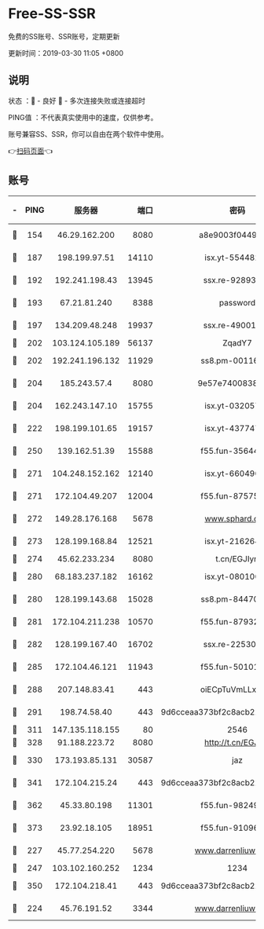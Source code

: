 # Free-SS-SSR

免费的SS账号、SSR账号，定期更新

更新时间：2019-03-30 11:05 +0800

## 说明

状态     ：🙂 - 良好 🙁 - 多次连接失败或连接超时

PING值   ：不代表真实使用中的速度，仅供参考。

账号兼容SS、SSR，你可以自由在两个软件中使用。

👉[扫码页面](https://liesauer.github.io/Free-SS-SSR/)👈

## 账号

|-|PING|服务器|端口|密码|加密方式|区域|
|:----:|:----:|:-----:|-----:|:----:|:----:|:----:|
|🙂|154|46.29.162.200|8080|a8e9003f0449cea5|chacha20-ietf|RU|
|🙂|187|198.199.97.51|14110|isx.yt-55448216|aes-256-cfb|US|
|🙂|192|192.241.198.43|13945|ssx.re-92893313|aes-256-cfb|US|
|🙂|193|67.21.81.240|8388|password|aes-256-cfb|US|
|🙂|197|134.209.48.248|19937|ssx.re-49001523|aes-256-cfb|US|
|🙂|202|103.124.105.189|56137|ZqadY7|chacha20|US|
|🙂|202|192.241.196.132|11929|ss8.pm-00116909|aes-256-cfb|US|
|🙂|204|185.243.57.4|8080|9e57e7400838a01e|chacha20-ietf|US|
|🙂|204|162.243.147.10|15755|isx.yt-03205725|aes-256-cfb|US|
|🙂|222|198.199.101.65|19157|isx.yt-43774742|aes-256-cfb|US|
|🙂|250|139.162.51.39|15588|f55.fun-35644357|aes-256-cfb|SG|
|🙂|271|104.248.152.162|12140|isx.yt-66049026|aes-256-cfb|SG|
|🙂|271|172.104.49.207|12004|f55.fun-87575174|aes-256-cfb|SG|
|🙂|272|149.28.176.168|5678|www.sphard.com|aes-256-cfb|AU|
|🙂|273|128.199.168.84|12521|isx.yt-21626467|aes-256-cfb|SG|
|🙂|274|45.62.233.234|8080|t.cn/EGJIyrl|rc4-md5|CA|
|🙂|280|68.183.237.182|16162|isx.yt-08010046|aes-256-cfb|SG|
|🙂|280|128.199.143.68|15028|ss8.pm-84470034|aes-256-cfb|SG|
|🙂|281|172.104.211.238|10570|f55.fun-87932091|aes-256-cfb|US|
|🙂|282|128.199.167.40|16702|ssx.re-22530324|aes-256-cfb|SG|
|🙂|285|172.104.46.121|11943|f55.fun-50101204|aes-256-cfb|SG|
|🙂|288|207.148.83.41|443|oiECpTuVmLLxk4Ts|aes-256-cfb|AU|
|🙂|291|198.74.58.40|443|9d6cceaa373bf2c8acb22e60b6a58be6|aes-256-cfb|US|
|🙂|311|147.135.118.155|80|2546|chacha20|US|
|🙂|328|91.188.223.72|8080|http://t.cn/EGJIyrl|rc4-md5|RU|
|🙂|330|173.193.85.131|30587|jaz|aes-256-cfb|US|
|🙂|341|172.104.215.24|443|9d6cceaa373bf2c8acb22e60b6a58be6|aes-256-cfb|US|
|🙂|362|45.33.80.198|11301|f55.fun-98249734|aes-256-cfb|US|
|🙂|373|23.92.18.105|18951|f55.fun-91096122|aes-256-cfb|US|
|🙂|227|45.77.254.220|5678|www.darrenliuwei.com|aes-256-cfb|SG|
|🙂|247|103.102.160.252|1234|1234|rc4-md5|JP|
|🙂|350|172.104.218.41|443|9d6cceaa373bf2c8acb22e60b6a58be6|aes-256-cfb|US|
|🙁|224|45.76.191.52|3344|www.darrenliuwei.com|aes-256-cfb|JP|
